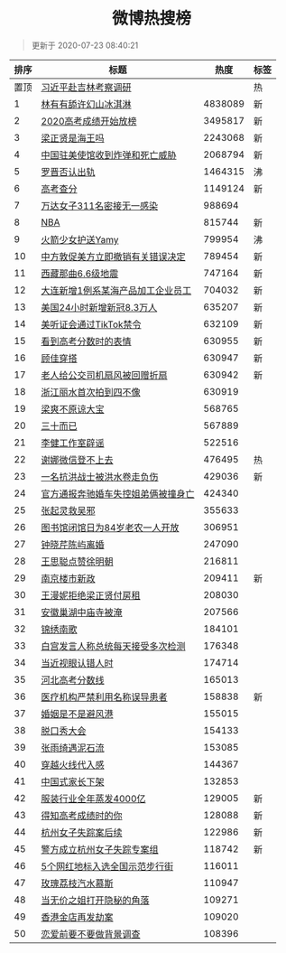 <h1 align="center">微博热搜榜</h1>

> 更新于 2020-07-23 08:40:21

| 排序 | 标题                                                                                                                                                                                                                                        | 热度    | 标签 |
| ---- | ------------------------------------------------------------------------------------------------------------------------------------------------------------------------------------------------------------------------------------------- | ------- | ---- |
| 置顶 | [习近平赴吉林考察调研](https://s.weibo.com/weibo?q=%23%E4%B9%A0%E8%BF%91%E5%B9%B3%E8%B5%B4%E5%90%89%E6%9E%97%E8%80%83%E5%AF%9F%E8%B0%83%E7%A0%94%23&Refer=new_time)                                                                         |         | 热   |
| 1    | [林有有舔许幻山冰淇淋](https://s.weibo.com/weibo?q=%23%E6%9E%97%E6%9C%89%E6%9C%89%E8%88%94%E8%AE%B8%E5%B9%BB%E5%B1%B1%E5%86%B0%E6%B7%87%E6%B7%8B%23&Refer=top)                                                                              | 4838089 | 新   |
| 2    | [2020高考成绩开始放榜](https://s.weibo.com/weibo?q=%232020%E9%AB%98%E8%80%83%E6%88%90%E7%BB%A9%E5%BC%80%E5%A7%8B%E6%94%BE%E6%A6%9C%23&Refer=top)                                                                                            | 3495817 | 新   |
| 3    | [梁正贤是海王吗](https://s.weibo.com/weibo?q=%23%E6%A2%81%E6%AD%A3%E8%B4%A4%E6%98%AF%E6%B5%B7%E7%8E%8B%E5%90%97%23&Refer=top)                                                                                                               | 2243068 | 新   |
| 4    | [中国驻美使馆收到炸弹和死亡威胁](https://s.weibo.com/weibo?q=%E4%B8%AD%E5%9B%BD%E9%A9%BB%E7%BE%8E%E4%BD%BF%E9%A6%86%E6%94%B6%E5%88%B0%E7%82%B8%E5%BC%B9%E5%92%8C%E6%AD%BB%E4%BA%A1%E5%A8%81%E8%83%81&Refer=top)                             | 2068794 | 新   |
| 5    | [罗晋否认出轨](https://s.weibo.com/weibo?q=%23%E7%BD%97%E6%99%8B%E5%90%A6%E8%AE%A4%E5%87%BA%E8%BD%A8%23&Refer=top)                                                                                                                          | 1464315 | 沸   |
| 6    | [高考查分](https://s.weibo.com/weibo?q=%E9%AB%98%E8%80%83%E6%9F%A5%E5%88%86&Refer=top)                                                                                                                                                      | 1149124 | 新   |
| 7    | [万达女子311名密接无一感染](https://s.weibo.com/weibo?q=%23%E4%B8%87%E8%BE%BE%E5%A5%B3%E5%AD%90311%E5%90%8D%E5%AF%86%E6%8E%A5%E6%97%A0%E4%B8%80%E6%84%9F%E6%9F%93%23&Refer=top)                                                             | 988694  |      |
| 8    | [NBA](https://s.weibo.com/weibo?q=NBA&Refer=top)                                                                                                                                                                                            | 815744  | 新   |
| 9    | [火箭少女护送Yamy](https://s.weibo.com/weibo?q=%23%E7%81%AB%E7%AE%AD%E5%B0%91%E5%A5%B3%E6%8A%A4%E9%80%81Yamy%23&Refer=top)                                                                                                                  | 799954  | 沸   |
| 10   | [中方敦促美方立即撤销有关错误决定](https://s.weibo.com/weibo?q=%23%E4%B8%AD%E6%96%B9%E6%95%A6%E4%BF%83%E7%BE%8E%E6%96%B9%E7%AB%8B%E5%8D%B3%E6%92%A4%E9%94%80%E6%9C%89%E5%85%B3%E9%94%99%E8%AF%AF%E5%86%B3%E5%AE%9A%23&Refer=top)            | 789454  | 新   |
| 11   | [西藏那曲6.6级地震](https://s.weibo.com/weibo?q=%E8%A5%BF%E8%97%8F%E9%82%A3%E6%9B%B26.6%E7%BA%A7%E5%9C%B0%E9%9C%87&Refer=top)                                                                                                               | 747164  | 新   |
| 12   | [大连新增1例系某海产品加工企业员工](https://s.weibo.com/weibo?q=%23%E5%A4%A7%E8%BF%9E%E6%96%B0%E5%A2%9E1%E4%BE%8B%E7%B3%BB%E6%9F%90%E6%B5%B7%E4%BA%A7%E5%93%81%E5%8A%A0%E5%B7%A5%E4%BC%81%E4%B8%9A%E5%91%98%E5%B7%A5%23&Refer=top)          | 704032  | 新   |
| 13   | [美国24小时新增新冠8.3万人](https://s.weibo.com/weibo?q=%23%E7%BE%8E%E5%9B%BD24%E5%B0%8F%E6%97%B6%E6%96%B0%E5%A2%9E%E6%96%B0%E5%86%A08.3%E4%B8%87%E4%BA%BA%23&Refer=top)                                                                    | 635207  | 新   |
| 14   | [美听证会通过TikTok禁令](https://s.weibo.com/weibo?q=%E7%BE%8E%E5%90%AC%E8%AF%81%E4%BC%9A%E9%80%9A%E8%BF%87TikTok%E7%A6%81%E4%BB%A4&Refer=top)                                                                                              | 632109  | 新   |
| 15   | [看到高考分数时的表情](https://s.weibo.com/weibo?q=%23%E7%9C%8B%E5%88%B0%E9%AB%98%E8%80%83%E5%88%86%E6%95%B0%E6%97%B6%E7%9A%84%E8%A1%A8%E6%83%85%23&Refer=top)                                                                              | 630955  | 新   |
| 16   | [顾佳穿搭](https://s.weibo.com/weibo?q=%E9%A1%BE%E4%BD%B3%E7%A9%BF%E6%90%AD&Refer=top)                                                                                                                                                      | 630947  | 新   |
| 17   | [老人给公交司机扇风被回赠折扇](https://s.weibo.com/weibo?q=%E8%80%81%E4%BA%BA%E7%BB%99%E5%85%AC%E4%BA%A4%E5%8F%B8%E6%9C%BA%E6%89%87%E9%A3%8E%E8%A2%AB%E5%9B%9E%E8%B5%A0%E6%8A%98%E6%89%87&Refer=top)                                        | 630942  | 新   |
| 18   | [浙江丽水首次拍到四不像](https://s.weibo.com/weibo?q=%23%E6%B5%99%E6%B1%9F%E4%B8%BD%E6%B0%B4%E9%A6%96%E6%AC%A1%E6%8B%8D%E5%88%B0%E5%9B%9B%E4%B8%8D%E5%83%8F%23&Refer=top)                                                                   | 630919  |      |
| 19   | [梁爽不原谅大宝](https://s.weibo.com/weibo?q=%23%E6%A2%81%E7%88%BD%E4%B8%8D%E5%8E%9F%E8%B0%85%E5%A4%A7%E5%AE%9D%23&Refer=top)                                                                                                               | 568765  |      |
| 20   | [三十而已](https://s.weibo.com/weibo?q=%E4%B8%89%E5%8D%81%E8%80%8C%E5%B7%B2&Refer=top)                                                                                                                                                      | 567889  |      |
| 21   | [李健工作室辟谣](https://s.weibo.com/weibo?q=%23%E6%9D%8E%E5%81%A5%E5%B7%A5%E4%BD%9C%E5%AE%A4%E8%BE%9F%E8%B0%A3%23&Refer=top)                                                                                                               | 522516  |      |
| 22   | [谢娜微信登不上去](https://s.weibo.com/weibo?q=%23%E8%B0%A2%E5%A8%9C%E5%BE%AE%E4%BF%A1%E7%99%BB%E4%B8%8D%E4%B8%8A%E5%8E%BB%23&Refer=top)                                                                                                    | 476495  | 热   |
| 23   | [一名抗洪战士被洪水卷走负伤](https://s.weibo.com/weibo?q=%23%E4%B8%80%E5%90%8D%E6%8A%97%E6%B4%AA%E6%88%98%E5%A3%AB%E8%A2%AB%E6%B4%AA%E6%B0%B4%E5%8D%B7%E8%B5%B0%E8%B4%9F%E4%BC%A4%23&Refer=top)                                             | 429036  | 新   |
| 24   | [官方通报奔驰婚车失控姐弟俩被撞身亡](https://s.weibo.com/weibo?q=%23%E5%AE%98%E6%96%B9%E9%80%9A%E6%8A%A5%E5%A5%94%E9%A9%B0%E5%A9%9A%E8%BD%A6%E5%A4%B1%E6%8E%A7%E5%A7%90%E5%BC%9F%E4%BF%A9%E8%A2%AB%E6%92%9E%E8%BA%AB%E4%BA%A1%23&Refer=top) | 424340  |      |
| 25   | [张起灵救吴邪](https://s.weibo.com/weibo?q=%23%E5%BC%A0%E8%B5%B7%E7%81%B5%E6%95%91%E5%90%B4%E9%82%AA%23&Refer=top)                                                                                                                          | 355633  |      |
| 26   | [图书馆闭馆日为84岁老农一人开放](https://s.weibo.com/weibo?q=%23%E5%9B%BE%E4%B9%A6%E9%A6%86%E9%97%AD%E9%A6%86%E6%97%A5%E4%B8%BA84%E5%B2%81%E8%80%81%E5%86%9C%E4%B8%80%E4%BA%BA%E5%BC%80%E6%94%BE%23&Refer=top)                              | 306951  |      |
| 27   | [钟晓芹陈屿离婚](https://s.weibo.com/weibo?q=%23%E9%92%9F%E6%99%93%E8%8A%B9%E9%99%88%E5%B1%BF%E7%A6%BB%E5%A9%9A%23&Refer=top)                                                                                                               | 247090  |      |
| 28   | [王思聪点赞徐明朝](https://s.weibo.com/weibo?q=%23%E7%8E%8B%E6%80%9D%E8%81%AA%E7%82%B9%E8%B5%9E%E5%BE%90%E6%98%8E%E6%9C%9D%23&Refer=top)                                                                                                    | 216811  |      |
| 29   | [南京楼市新政](https://s.weibo.com/weibo?q=%E5%8D%97%E4%BA%AC%E6%A5%BC%E5%B8%82%E6%96%B0%E6%94%BF&Refer=top)                                                                                                                                | 209411  | 新   |
| 30   | [王漫妮拒绝梁正贤付房租](https://s.weibo.com/weibo?q=%23%E7%8E%8B%E6%BC%AB%E5%A6%AE%E6%8B%92%E7%BB%9D%E6%A2%81%E6%AD%A3%E8%B4%A4%E4%BB%98%E6%88%BF%E7%A7%9F%23&Refer=top)                                                                   | 208030  |      |
| 31   | [安徽巢湖中庙寺被淹](https://s.weibo.com/weibo?q=%23%E5%AE%89%E5%BE%BD%E5%B7%A2%E6%B9%96%E4%B8%AD%E5%BA%99%E5%AF%BA%E8%A2%AB%E6%B7%B9%23&Refer=top)                                                                                         | 207566  |      |
| 32   | [锦绣南歌](https://s.weibo.com/weibo?q=%E9%94%A6%E7%BB%A3%E5%8D%97%E6%AD%8C&Refer=top)                                                                                                                                                      | 184101  |      |
| 33   | [白宫发言人称总统每天接受多次检测](https://s.weibo.com/weibo?q=%E7%99%BD%E5%AE%AB%E5%8F%91%E8%A8%80%E4%BA%BA%E7%A7%B0%E6%80%BB%E7%BB%9F%E6%AF%8F%E5%A4%A9%E6%8E%A5%E5%8F%97%E5%A4%9A%E6%AC%A1%E6%A3%80%E6%B5%8B&Refer=top)                  | 176348  |      |
| 34   | [当近视眼认错人时](https://s.weibo.com/weibo?q=%23%E5%BD%93%E8%BF%91%E8%A7%86%E7%9C%BC%E8%AE%A4%E9%94%99%E4%BA%BA%E6%97%B6%23&Refer=top)                                                                                                    | 174714  |      |
| 35   | [河北高考分数线](https://s.weibo.com/weibo?q=%23%E6%B2%B3%E5%8C%97%E9%AB%98%E8%80%83%E5%88%86%E6%95%B0%E7%BA%BF%23&Refer=top)                                                                                                               | 165013  |      |
| 36   | [医疗机构严禁利用名称误导患者](https://s.weibo.com/weibo?q=%E5%8C%BB%E7%96%97%E6%9C%BA%E6%9E%84%E4%B8%A5%E7%A6%81%E5%88%A9%E7%94%A8%E5%90%8D%E7%A7%B0%E8%AF%AF%E5%AF%BC%E6%82%A3%E8%80%85&Refer=top)                                        | 158838  | 新   |
| 37   | [婚姻是不是避风港](https://s.weibo.com/weibo?q=%23%E5%A9%9A%E5%A7%BB%E6%98%AF%E4%B8%8D%E6%98%AF%E9%81%BF%E9%A3%8E%E6%B8%AF%23&Refer=top)                                                                                                    | 155015  |      |
| 38   | [脱口秀大会](https://s.weibo.com/weibo?q=%E8%84%B1%E5%8F%A3%E7%A7%80%E5%A4%A7%E4%BC%9A&Refer=top)                                                                                                                                           | 154133  |      |
| 39   | [张雨绮遇泥石流](https://s.weibo.com/weibo?q=%23%E5%BC%A0%E9%9B%A8%E7%BB%AE%E9%81%87%E6%B3%A5%E7%9F%B3%E6%B5%81%23&Refer=top)                                                                                                               | 153085  |      |
| 40   | [穿越火线代入感](https://s.weibo.com/weibo?q=%23%E7%A9%BF%E8%B6%8A%E7%81%AB%E7%BA%BF%E4%BB%A3%E5%85%A5%E6%84%9F%23&Refer=top)                                                                                                               | 144367  |      |
| 41   | [中国式家长下架](https://s.weibo.com/weibo?q=%23%E4%B8%AD%E5%9B%BD%E5%BC%8F%E5%AE%B6%E9%95%BF%E4%B8%8B%E6%9E%B6%23&Refer=top)                                                                                                               | 132853  |      |
| 42   | [服装行业全年蒸发4000亿](https://s.weibo.com/weibo?q=%23%E6%9C%8D%E8%A3%85%E8%A1%8C%E4%B8%9A%E5%85%A8%E5%B9%B4%E8%92%B8%E5%8F%914000%E4%BA%BF%23&Refer=top)                                                                                 | 129005  | 新   |
| 43   | [得知高考成绩时的你](https://s.weibo.com/weibo?q=%23%E5%BE%97%E7%9F%A5%E9%AB%98%E8%80%83%E6%88%90%E7%BB%A9%E6%97%B6%E7%9A%84%E4%BD%A0%23&Refer=top)                                                                                         | 128088  | 新   |
| 44   | [杭州女子失踪案后续](https://s.weibo.com/weibo?q=%23%E6%9D%AD%E5%B7%9E%E5%A5%B3%E5%AD%90%E5%A4%B1%E8%B8%AA%E6%A1%88%E5%90%8E%E7%BB%AD%23&Refer=top)                                                                                         | 122986  | 新   |
| 45   | [警方成立杭州女子失踪专案组](https://s.weibo.com/weibo?q=%E8%AD%A6%E6%96%B9%E6%88%90%E7%AB%8B%E6%9D%AD%E5%B7%9E%E5%A5%B3%E5%AD%90%E5%A4%B1%E8%B8%AA%E4%B8%93%E6%A1%88%E7%BB%84&Refer=top)                                                   | 118742  | 新   |
| 46   | [5个网红地标入选全国示范步行街](https://s.weibo.com/weibo?q=%235%E4%B8%AA%E7%BD%91%E7%BA%A2%E5%9C%B0%E6%A0%87%E5%85%A5%E9%80%89%E5%85%A8%E5%9B%BD%E7%A4%BA%E8%8C%83%E6%AD%A5%E8%A1%8C%E8%A1%97%23&Refer=top)                                | 116011  |      |
| 47   | [玫瑰荔枝汽水慕斯](https://s.weibo.com/weibo?q=%23%E7%8E%AB%E7%91%B0%E8%8D%94%E6%9E%9D%E6%B1%BD%E6%B0%B4%E6%85%95%E6%96%AF%23&Refer=top)                                                                                                    | 110947  |      |
| 48   | [当无价之姐打开隐秘的角落](https://s.weibo.com/weibo?q=%E5%BD%93%E6%97%A0%E4%BB%B7%E4%B9%8B%E5%A7%90%E6%89%93%E5%BC%80%E9%9A%90%E7%A7%98%E7%9A%84%E8%A7%92%E8%90%BD&Refer=top)                                                              | 109271  |      |
| 49   | [香港金店再发劫案](https://s.weibo.com/weibo?q=%E9%A6%99%E6%B8%AF%E9%87%91%E5%BA%97%E5%86%8D%E5%8F%91%E5%8A%AB%E6%A1%88&Refer=top)                                                                                                          | 109020  |      |
| 50   | [恋爱前要不要做背景调查](https://s.weibo.com/weibo?q=%23%E6%81%8B%E7%88%B1%E5%89%8D%E8%A6%81%E4%B8%8D%E8%A6%81%E5%81%9A%E8%83%8C%E6%99%AF%E8%B0%83%E6%9F%A5%23&Refer=top)                                                                   | 108396  |      |